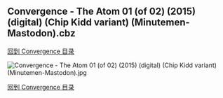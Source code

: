 ## Convergence - The Atom 01 (of 02) (2015) (digital) (Chip Kidd variant) (Minutemen-Mastodon).cbz


[回到 Convergence 目录](https://github.com/alicewish/markdown/blob/master/series/Convergence.md)


![Convergence - The Atom 01 (of 02) (2015) (digital) (Chip Kidd variant) (Minutemen-Mastodon).jpg](https://wx1.sinaimg.cn/large/6a9fdecagy1fqg40ic6ihj21j52cwn8g.jpg)

[回到 Convergence 目录](https://github.com/alicewish/markdown/blob/master/series/Convergence.md)

